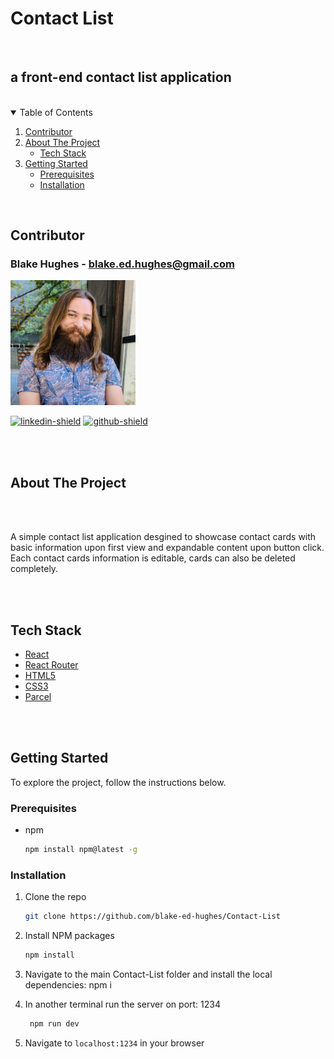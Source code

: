 # Contact List

<br/>

## a front-end contact list application

<br/>

<!-- TABLE OF CONTENTS -->
<details open="open">
  <summary>Table of Contents</summary>
  <ol>
    <li><a href="##contributor">Contributor</a></li>
    <li>
      <a href="##about-the-project">About The Project</a>
      <ul>
        <li><a href="##tech-stack">Tech Stack</a></li>
      </ul>
    </li>
    <li>
      <a href="##getting-started">Getting Started</a>
      <ul>
        <li><a href="###prerequisites">Prerequisites</a></li>
        <li><a href="###installation">Installation</a></li>
      </ul>
    </li>
  </ol>
</details>
<br>

<!-- CONTACT -->

## Contributor

### Blake Hughes - blake.ed.hughes@gmail.com

 <img src="ReadMeImages/TropicalHeadshot.JPG" alt="Logo" width="200" height="200">

[![linkedin-shield]][blake-linkedin]
[![github-shield]][blake-github]

<br><br>

<!-- ABOUT THE PROJECT -->

## About The Project

<br><br>

A simple contact list application desgined to showcase contact cards with basic information upon first view and expandable content upon button click. Each contact cards information is editable, cards can also be deleted completely.

<br><br>

## Tech Stack

- [React](https://reactjs.org/)
- [React Router](https://reactrouter.com/)
- [HTML5](https://en.wikipedia.org/wiki/HTML5)
- [CSS3](https://en.wikipedia.org/wiki/CSS)
- [Parcel](https://parceljs.org//)

<br><br>

<!-- GETTING STARTED -->

## Getting Started

To explore the project, follow the instructions below.

### Prerequisites

- npm
  ```sh
  npm install npm@latest -g
  ```

### Installation

1. Clone the repo
   ```sh
   git clone https://github.com/blake-ed-hughes/Contact-List
   ```
2. Install NPM packages
   ```sh
   npm install
   ```
3. Navigate to the main Contact-List folder and install the local dependencies: npm i

4. In another terminal run the server on port: 1234
   ```sh
    npm run dev
   ```
5. Navigate to `localhost:1234` in your browser

<br><br>

<!-- Contributor Links -->

[linkedin-shield]: https://img.shields.io/badge/-LinkedIn-grey?style=for-the-badge&logo=linkedin
[github-shield]: https://img.shields.io/badge/-GitHub-grey?style=for-the-badge&logo=github
[blake-linkedin]: https://www.linkedin.com/in/blakeedwardhughes/
[blake-github]: https://github.com/blake-ed-hughes
